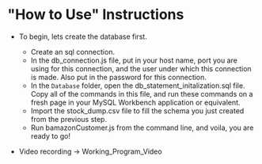 # **"How to Use" Instructions**

* To begin, lets create the database first.
	* Create an sql connection.
	* In the db_connection.js file, put in your host name, port you are using for this connection, and the user under which this connection is made.
		Also put in the password for this connection.
	* In the `Database` folder, open the db_statement_initalization.sql file. Copy all of the commands in this file,
		and run these commands on a fresh page in your MySQL Workbench application or equivalent.
	* Import the stock_dump.csv file to fill the schema you just created from the previous step.
	* Run bamazonCustomer.js from the command line, and voila, you are ready to go!

* Video recording -> Working_Program_Video

